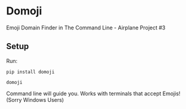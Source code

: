 # Domoji
Emoji Domain Finder in The Command Line - Airplane Project #3

## Setup

Run:
```
pip install domoji

domoji
```

Command line will guide you. Works with terminals that accept Emojis! (Sorry Windows Users)
